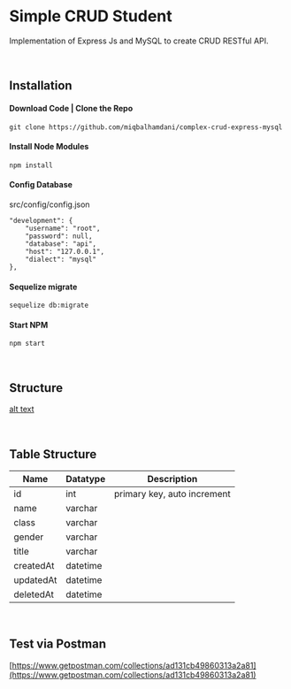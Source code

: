 # Simple CRUD Student

Implementation of Express Js and MySQL to create CRUD RESTful API.

<br>

## Installation

#### Download Code | Clone the Repo

```
git clone https://github.com/miqbalhamdani/complex-crud-express-mysql
```

#### Install Node Modules
```
npm install
```
#### Config Database
src/config/config.json
```
"development": {
    "username": "root",
    "password": null,
    "database": "api",
    "host": "127.0.0.1",
    "dialect": "mysql"
},
```
#### Sequelize migrate
```
sequelize db:migrate
```
#### Start NPM
```
npm start
```

<br>

## Structure

[alt text](https://raw.githubusercontent.com/miqbalhamdani/complex-crud-express-mysql/master/Screenshot%20from%202019-01-24%2013-26-55.png)

<br>

## Table Structure

| Name      | Datatype | Description                 |
|-----------|----------|-----------------------------|
| id        | int      | primary key, auto increment |
| name      | varchar  |                             |
| class     | varchar  |                             |
| gender    | varchar  |                             |
| title     | varchar  |                             |
| createdAt | datetime |                             |
| updatedAt | datetime |                             |
| deletedAt | datetime |                             |

<br>

## Test via Postman

[https://www.getpostman.com/collections/ad131cb49860313a2a81](https://www.getpostman.com/collections/ad131cb49860313a2a81)
